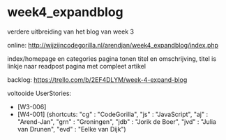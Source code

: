 # week4_expandblog
verdere uitbreiding van het blog van week 3

online: http://wijzijncodegorilla.nl/arendjan/week4_expandblog/index.php

index/homepage en categories pagina tonen titel en omschrijving, titel is linkje naar readpost pagina met compleet artikel

backlog: https://trello.com/b/2EF4DLYM/week-4-expand-blog

voltooide UserStories:
 - [W3-006]
 - [W4-001] (shortcuts: "cg" : "CodeGorilla", "js" : "JavaScript", "aj" : "Arend-Jan", "grn" : "Groningen", "jdb" : "Jorik de Boer", "jvd" : "Julia van Drunen", "evd" : "Eelke van Dijk")
